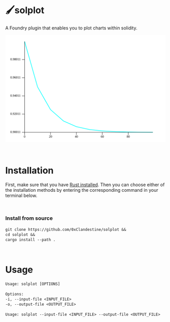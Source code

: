 # 🖌️solplot
A Foundry plugin that enables you to plot charts within solidity.

![output](output.svg)

<!-- # Table of Contents
- [Installation](#installation)
- [Usage](#usage)
- [Example Reports](https://github.com/0xKitsune/solplot-reports)
- [Contributing](#contributing) -->


&nbsp;
# Installation
First, make sure that you have [Rust installed](https://www.rust-lang.org/tools/install). Then you can choose either of the installation methods by entering the corresponding command in your terminal below.

<!-- &nbsp;
### Install from crates.io
```
cargo install solplot
``` -->

&nbsp;
### Install from source
```
git clone https://github.com/0xClandestine/solplot &&
cd solplot &&
cargo install --path .
```

&nbsp;
# Usage


```
Usage: solplot [OPTIONS]

Options:
-i, --input-file <INPUT_FILE>
-o, --output-file <OUTPUT_FILE>

Usage: solplot --input-file <INPUT_FILE> --output-file <OUTPUT_FILE>
```